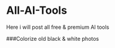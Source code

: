 # All-AI-Tools
Here i will post all free &amp; premium AI tools

###Colorize old black & white photos


